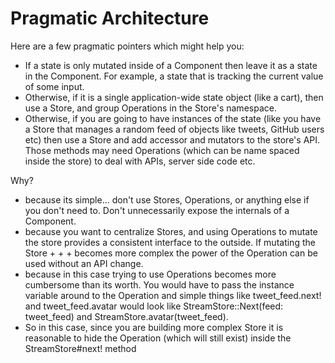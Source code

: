 # Pragmatic Architecture

Here are a few pragmatic pointers which might help you:

+ If a state is only mutated inside of a Component then leave it as a state in the Component. For example, a state that is tracking the current value of some input.
+ Otherwise, if it is a single application-wide state object (like a cart), then use a Store, and group Operations in the Store's namespace.
+ Otherwise, if you are going to have instances of the state (like you have a Store that manages a random feed of objects like tweets, GitHub users etc) then use a Store and add accessor and mutators to the store's API. Those methods may need Operations (which can be name spaced inside the store) to deal with APIs, server side code etc.

Why?

+ because its simple... don't use Stores, Operations, or anything else if you don't need to. Don't unnecessarily expose the internals of a Component.
+ because you want to centralize Stores, and using Operations to mutate the store provides a consistent interface to the outside. If mutating the Store + + + becomes more complex the power of the Operation can be used without an API change.
+ because in this case trying to use Operations becomes more cumbersome than its worth. You would have to pass the instance variable around to the Operation and simple things like tweet_feed.next! and tweet_feed.avatar would look like StreamStore::Next(feed: tweet_feed) and StreamStore.avatar(tweet_feed).
+ So in this case, since you are building more complex Store it is reasonable to hide the Operation (which will still exist) inside the StreamStore#next! method
